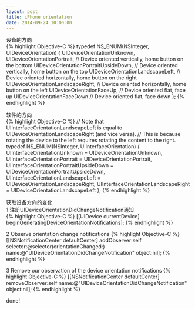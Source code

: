 ```yaml
---
layout: post
title: iPhone orientation
date: 2014-09-24 10:00:00
---
```


设备的方向<br/>
{% highlight Objective-C %}
typedef NS_ENUM(NSInteger, UIDeviceOrientation) {
    UIDeviceOrientationUnknown,
    UIDeviceOrientationPortrait,            // Device oriented vertically, home button on the bottom
    UIDeviceOrientationPortraitUpsideDown,  // Device oriented vertically, home button on the top
    UIDeviceOrientationLandscapeLeft,       // Device oriented horizontally, home button on the right
    UIDeviceOrientationLandscapeRight,      // Device oriented horizontally, home button on the left
    UIDeviceOrientationFaceUp,              // Device oriented flat, face up
    UIDeviceOrientationFaceDown             // Device oriented flat, face down
};
{% endhighlight %}

软件的方向<br/>
{% highlight Objective-C %}
// Note that UIInterfaceOrientationLandscapeLeft is equal to UIDeviceOrientationLandscapeRight (and vice versa).
// This is because rotating the device to the left requires rotating the content to the right.
typedef NS_ENUM(NSInteger, UIInterfaceOrientation) {
    UIInterfaceOrientationUnknown            = UIDeviceOrientationUnknown,
    UIInterfaceOrientationPortrait           = UIDeviceOrientationPortrait,
    UIInterfaceOrientationPortraitUpsideDown = UIDeviceOrientationPortraitUpsideDown,
    UIInterfaceOrientationLandscapeLeft      = UIDeviceOrientationLandscapeRight,
    UIInterfaceOrientationLandscapeRight     = UIDeviceOrientationLandscapeLeft
};
{% endhighlight %}

获取设备方向的变化<br/>
1 注册UIDeviceOrientationDidChangeNotification通知<br/>
{% highlight Objective-C %}
[[UIDevice currentDevice] beginGeneratingDeviceOrientationNotifications];
{% endhighlight %}

2 Observe orientation change notifications
{% highlight Objective-C %}
[[NSNotificationCenter defaultCenter] addObserver:self selector:@selector(orientationChanged:) name:@"UIDeviceOrientationDidChangeNotification" object:nil];
{% endhighlight %}

3 Remove our observation of the device orientation notifications
{% highlight Objective-C %}
[[NSNotificationCenter defaultCenter] removeObserver:self name:@"UIDeviceOrientationDidChangeNotification" object:nil];
{% endhighlight %}

done!